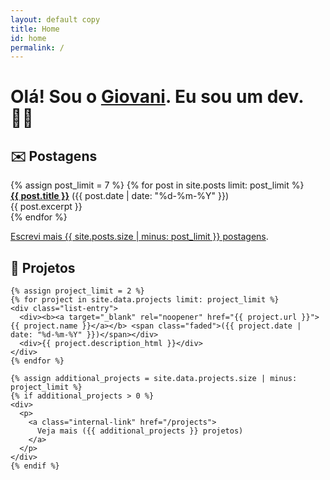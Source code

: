```yaml
---
layout: default copy
title: Home
id: home
permalink: /
---
```


<div>
  <div>
    <h1>
      Olá! Sou o <a class="internal-link" href="/about">Giovani</a>. Eu sou um dev. 👨‍💻
    </h1>
  </div>

<div>
  <div class="grid-element">
    <h2>✉️ Postagens</h2>
    {% assign post_limit = 7 %}
    {% for post in site.posts limit: post_limit %}
    <div class="list-entry">
      <div><b><a class="internal-link" href="{{ post.url }}">{{ post.title }}</a></b> <span class="faded">({{ post.date | date: "%d-%m-%Y" }})</span></div>
      <div>{{ post.excerpt }}</div>
    </div>
    {% endfor %}
    <p>
      <a class="internal-link" href="/blog">Escrevi mais {{ site.posts.size | minus: post_limit }} postagens</a>.
    </p>
  </div>

  <div class="grid-element">
    <h2>🚧 Projetos</h2>

    {% assign project_limit = 2 %}
    {% for project in site.data.projects limit: project_limit %}
    <div class="list-entry">
      <div><b><a target="_blank" rel="noopener" href="{{ project.url }}">{{ project.name }}</a></b> <span class="faded">({{ project.date | date: "%d-%m-%Y" }})</span></div>
      <div>{{ project.description_html }}</div>
    </div>
    {% endfor %}

    {% assign additional_projects = site.data.projects.size | minus: project_limit %}
    {% if additional_projects > 0 %}
    <div>
      <p>
        <a class="internal-link" href="/projects">
          Veja mais ({{ additional_projects }} projetos)
        </a>
      </p>
    </div>
    {% endif %}
  </div>
</div>
